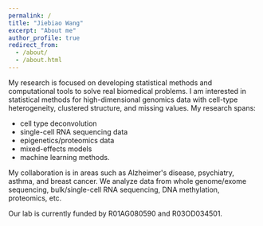 ```yaml
---
permalink: /
title: "Jiebiao Wang"
excerpt: "About me"
author_profile: true
redirect_from: 
  - /about/
  - /about.html
---
```


My research is focused on developing statistical methods and computational tools to solve real biomedical problems. I am interested in statistical methods for high-dimensional genomics data with cell-type heterogeneity, clustered structure, and missing values. My research spans:
* cell type deconvolution
* single-cell RNA sequencing data
* epigenetics/proteomics data
* mixed-effects models
* machine learning methods.

My collaboration is in areas such as Alzheimer's disease, psychiatry, asthma, and breast cancer. We analyze data from whole genome/exome sequencing, bulk/single-cell RNA sequencing, DNA methylation, proteomics, etc.

Our lab is currently funded by R01AG080590 and R03OD034501.
